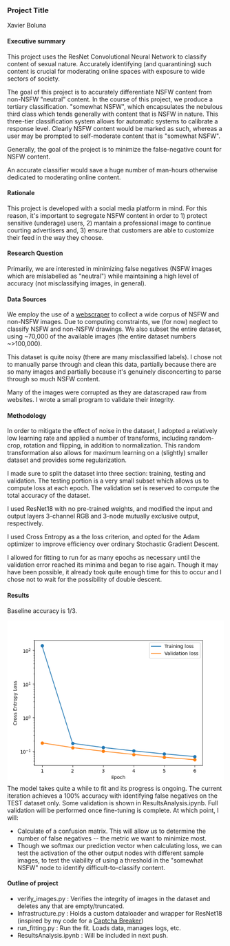### Project Title

Xavier Boluna

#### Executive summary

This project uses the ResNet Convolutional Neural Network to classify content of sexual nature. Accurately identifying (and quarantining) such content is crucial for moderating online spaces with exposure to wide sectors of society.

The goal of this project is to accurately differentiate NSFW content from non-NSFW "neutral" content. In the course of this project, we produce a tertiary classification. "somewhat NSFW", which encapsulates the nebulous third class which tends generally with content that is NSFW in nature. This three-tier classification system allows for automatic systems to calibrate a response level. Clearly NSFW content would be marked as such, whereas a user may be prompted to self-moderate content that is "somewhat NSFW".

Generally, the goal of the project is to minimize the false-negative count for NSFW content.

An accurate classifier would save a huge number of man-hours otherwise dedicated to moderating online content.

#### Rationale
This project is developed with a social media platform in mind. For this reason, it's important to segregate NSFW content in order to 1) protect sensitive (underage) users, 2) mantain a professional image to continue courting advertisers and, 3) ensure that customers are able to customize their feed in the way they choose.

#### Research Question
Primarily, we are interested in minimizing false negatives (NSFW images which are mislabelled as "neutral") while maintaining a high level of accuracy (not misclassifying images, in general).

#### Data Sources
We employ the use of a [webscraper](https://github.com/alex000kim/nsfw_data_scraper) to collect a wide corpus of NSFW and non-NSFW images. Due to computing constraints, we (for now) neglect to classify NSFW and non-NSFW drawings. We also subset the entire dataset, using ~70,000 of the available images (the entire dataset numbers ~>100,000).

This dataset is quite noisy (there are many misclassified labels). I chose not to manually parse through and clean this data, partially because there are so many images and partially because it's genuinely disconcerting to parse through so much NSFW content.

Many of the images were corrupted as they are datascraped raw from websites. I wrote a small program to validate their integrity.

#### Methodology
In order to mitigate the effect of noise in the dataset, I adopted a relatively low learning rate and applied a number of transforms, including random-crop, rotation and flipping, in addition to normalization. This random transformation also allows for maximum learning on a (slightly) smaller dataset and provides some regularization.

I made sure to split the dataset into three section: training, testing and validation. The testing portion is a very small subset which allows us to compute loss at each epoch. The validation set is reserved to compute the total accuracy of the dataset.

I used ResNet18 with no pre-trained weights, and modified the input and output layers 3-channel RGB and 3-node mutually exclusive output, respectively.

I used Cross Entropy as a the loss criterion, and opted for the Adam optimizer to improve efficiency over ordinary Stochastic Gradient Descent.

I allowed for fitting to run for as many epochs as necessary until the validation error reached its minima and began to rise again. Though it may have been possible, it already took quite enough time for this to occur and I chose not to wait for the possibility of double descent.

#### Results
Baseline accuracy is 1/3.

![ModelFitting.png](ModelFitting.png)
The model takes quite a while to fit and its progress is ongoing. The current iteration achieves a 100% accuracy with identifying false negatives on the TEST dataset only. Some validation is shown in ResultsAnalysis.ipynb. Full validation will be performed once fine-tuning is complete. At which point, I will:

- Calculate of a confusion matrix. This will allow us to determine the number of false negatives -- the metric we want to minimize most.
- Though we softmax our prediction vector when calculating loss, we can test the activation of the other output nodes with different sample images, to test the viability of using a threshold in the "somewhat NSFW" node to identify difficult-to-classify content.

#### Outline of project

- verify_images.py : Verifies the integrity of images in the dataset and deletes any that are empty/truncated.
- Infrastructure.py : Holds a custom dataloader and wrapper for ResNet18 (inspired by my code for a [Captcha Breaker](https://github.com/CaptchaOCR/CNN))
- run_fitting.py : Run the fit. Loads data, manages logs, etc.
- ResultsAnalysis.ipynb : Will be included in next push.
